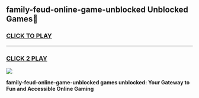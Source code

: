 
## family-feud-online-game-unblocked Unblocked Games👋
<h3>
<a href="https://news.freeplayer.one?title=family-feud-online-game-unblocked&ref=16F">CLICK TO PLAY</a></h3>
<hr>

<h3>
<a href="https://news.freeplayer.one?title=family-feud-online-game-unblocked&ref=16F">CLICK 2 PLAY</a>
  
</h3>

<a href="https://news.freeplayer.one?title=family-feud-online-game-unblocked&ref=16F/"><img src="https://clearcache.store/games.png"></a>


**family-feud-online-game-unblocked games unblocked: Your Gateway to Fun and Accessible Online Gaming**
